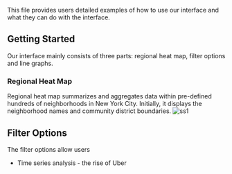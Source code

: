 This file provides users detailed examples of how to use our interface and what they can do with the interface.
## Getting Started
Our interface mainly consists of three parts: regional heat map, filter options and line graphs.
### Regional Heat Map
Regional heat map summarizes and aggregates data within pre-defined hundreds of neighborhoods in New York City. Initially, it displays the neighborhood names and community district boundaries.
![ss1](https://cloud.githubusercontent.com/assets/26759376/26755754/57157ce2-4849-11e7-84cb-8e4a1bdf61be.png)

## Filter Options
The filter options allow users
* Time series analysis - the rise of Uber 



